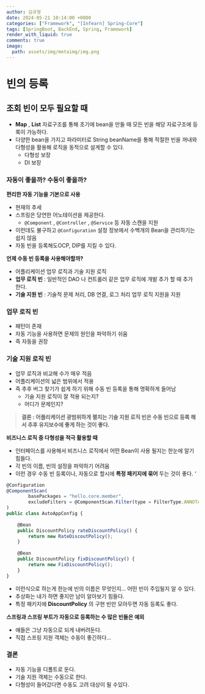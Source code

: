 ```yaml
---
author: 김규형
date: 2024-05-21 10:14:00 +0800
categories: ["Framework", "[Infearn] Spring-Core"]
tags: [SpringBoot, BackEnd, Spring, Framework]
render_with_liquid: true
comments: true
image:
  path: assets/img/metaimg/img.png
---
```

# 빈의 등록

## 조회 빈이 모두 필요할 때

- **Map** , **List** 자료구조를 통해 초기에 bean을 만들 때 모든 빈을 해당 자료구조에 등록이 가능하다.
- 다양한 bean을 가지고 파라미터로 String beanName을 통해 적절한 빈을 꺼내와 다형성을 활용해 로직을 동적으로 설계할 수 있다.
    - 다형성 보장
    - DI 보장

### 자동이 좋을까? 수동이 좋을까?

**편리한 자동 기능을 기본으로 사용**

- 현재의 추세
- 스프링은 당연한 어노테이션을 제공한다.
    - `@Component` , `@Controller` , `@Service` 등 자동 스캔을 지원
- 이런데도 불구하고 `@Configuration` 설정 정보에서 수백개의 Bean을 관리하기는 쉽지 않음
- 자동 빈을 등록해도OCP, DIP를 지킬 수 있다.

**언제 수동 빈 등록을 사용해야할까?**

- 어플리케이션 업무 로직과 기술 지원 로직
- **업무 로직 빈** : 일반적인 DAO 나 컨트롤러 같은 업무 로직에 개발 추가 할 때 추가 한다.
- **기술 지원 빈** : 기술적 문제 처리, DB 연결, 로그 처리 업무 로직 지원을 지원

### 업무 로직 빈

- 패턴이 존재
- 자동 기능을 사용하면 문제의 원인을 파악하기 쉬움
- 즉 자동을 권장

### 기술 지원 로직 빈

- 업무 로직과 비교해 수가 매우 적음
- 어플리케이션의 넓은 범위에서 적용
- 즉 추후 버그 찾기가 쉽게 하기 위해 수동 빈 등록을 통해 명확하게 들어남
    - 기술 지원 로직이 잘 적용 되는지?
    - 어디가 문제인지?

> **결론 : 어플리케이션 광범위하게 펼치는 기술 지원 로직 빈은 수동 빈으로 등록 해서 추후 유지보수에 좋게 하는 것이 좋다.**
> 

**비즈니스 로직 중 다형성을 적극 활용할 때**

- 인터페이스를 사용해서 비즈니스 로직에서 어떤 Bean이 사용 될지는 한눈에 알기 힘들다.
- 각 빈의 이름, 빈의 설정을 파악하기 어려움
- 이런 경우 수동 빈 등록이나, 자동으로 할시에 **특정 패키지에 묶어** 두는 것이 좋다. ‘

```jsx
@Configuration
@ComponentScan(
        basePackages = "hello.core.member",
        excludeFilters = @ComponentScan.Filter(type = FilterType.ANNOTATION, classes = Configuration.class)
)
public class AutoAppConfig {
    
    @Bean
    public DiscountPolicy rateDiscountPolicy() {
        return new RateDiscoutPolicy();
    }
    
    @Bean
    public DiscountPolicy fixDiscountPolicy() {
        return new FixDiscountPolicy();
    }
}
```

- 이런식으로 하는게 한눈에 빈의 이름은 무엇인지… 어떤 빈이 주입될지 알 수 있다.
- 추상화는 내가 하면 좋지만 남이 알아보기 힘들다.
- 특정 패키지에 **DiscountPolicy** 의 구현 빈만 모아두면 자동 등록도 좋다.

**스프링과 스프링 부트가 자동으로 등록하는 수 많은 빈들은 예외**

- 얘들은 그냥 자동으로 되게 내버려둔다.
- 직접 스프링 지원 객체는 수동이 좋긴하다…

### 결론

- 자동 기능을 디폴트로 둔다.
- 기술 지원 객체는 수동으로 한다.
- 다형성이 들어갔다면 수동도 고려 대상이 될 수있다.